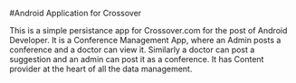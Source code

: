 #Android Application for Crossover

This is a simple persistance app for Crossover.com for the post of Android Developer.
It is a Conference Management App, where an Admin posts a conference and a doctor can view it.
Similarly a doctor can post a suggestion and an admin can post it as a conference.
It has Content provider at the heart of all the data management.

